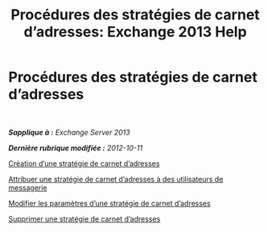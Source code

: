 ﻿---
title: 'Procédures des stratégies de carnet d’adresses: Exchange 2013 Help'
TOCTitle: Procédures des stratégies de carnet d’adresses
ms:assetid: 1204db89-ee4b-459a-8c14-e8d60dd6c4a4
ms:mtpsurl: https://technet.microsoft.com/fr-fr/library/Hh529916(v=EXCHG.150)
ms:contentKeyID: 50477607
ms.date: 04/24/2018
mtps_version: v=EXCHG.150
ms.translationtype: HT
---

# Procédures des stratégies de carnet d’adresses

 

_**Sapplique à :** Exchange Server 2013_

_**Dernière rubrique modifiée :** 2012-10-11_

[Création d’une stratégie de carnet d’adresses](https://docs.microsoft.com/fr-fr/exchange/address-books/address-book-policies/create-an-address-book-policy)

[Attribuer une stratégie de carnet d’adresses à des utilisateurs de messagerie](assign-an-address-book-policy-to-mail-users-exchange-2013-help.md)

[Modifier les paramètres d’une stratégie de carnet d’adresses](https://docs.microsoft.com/fr-fr/exchange/address-books/address-book-policies/change-the-settings-of-an-address-book-policy)

[Supprimer une stratégie de carnet d’adresses](remove-an-address-book-policy-exchange-2013-help.md)

